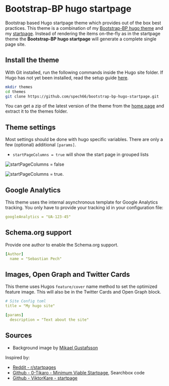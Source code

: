 # Bootstrap-BP hugo startpage

Bootstrap based Hugo startpage theme which provides out of the box best practices.
This theme is a combination of my [Bootstrap-BP hugo theme](https://github.com/spech66/bootstrap-bp-hugo-theme) and my [startpage](https://github.com/spech66/startpage).
Instead of rendering the items on-the-fly as in the startpage theme the **Bootstrap-BP hugo startpage** will generate a complete single page site.

## Install the theme

With Git installed, run the following commands inside the Hugo site folder. If Hugo has not yet been installed, read the setup guide [here](https://gohugo.io/overview/installing/).

```sh
mkdir themes
cd themes
git clone https://github.com/spech66/bootstrap-bp-hugo-startpage.git
```

You can get a zip of the latest version of the theme from the [home page](https://github.com/spech66/bootstrap-bp-hugo-theme) and extract it to the themes folder.

## Theme settings

Most settings should be done with hugo specific variables. There are only a few (optional) additional `[params]`.

* `startPageColumns = true` will show the start page in grouped lists

![startPageColumns = false](https://raw.githubusercontent.com/spech66/bootstrap-bp-hugo-startpage/master/images/screenshot.png)

![startPageColumns = true](https://raw.githubusercontent.com/spech66/bootstrap-bp-hugo-startpage/master/images/screenshot2.png).

## Google Analytics

This theme uses the internal asynchronous template for Google Analytics tracking. You only have to provide your tracking id in your configuration file:

```yaml
googleAnalytics = "UA-123-45"
```

## Schema.org support

Provide one author to enable the Schema.org support.

```yaml
[Author]  
  name = "Sebastian Pech"
```

## Images, Open Graph and Twitter Cards

This theme uses Hugos `feature/cover` name method to set the optimized feature image. This will also be in the Twitter Cards and Open Graph block.

```yaml
# Site Config toml
title = "My hugo site"

[params]
  description = "Text about the site"
```

## Sources

* Background image by [Mikael Gustafsson](https://www.artstation.com/artwork/Y2Wew)

Inspired by:

* [Reddit - r/startpages](https://www.reddit.com/r/startpages/)
* [Github - 0-Tikaro - Minimum Viable Startpage](https://github.com/0-Tikaro/minimum-viable-startpage), Searchbox code
* [Github - ViktorKare - startpage](https://github.com/ViktorKare/startpage)

